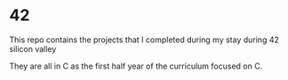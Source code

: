 # 42

This repo contains the projects that I completed during my stay during 42 silicon valley

They are all in C as the first half year of the curriculum focused on C.
